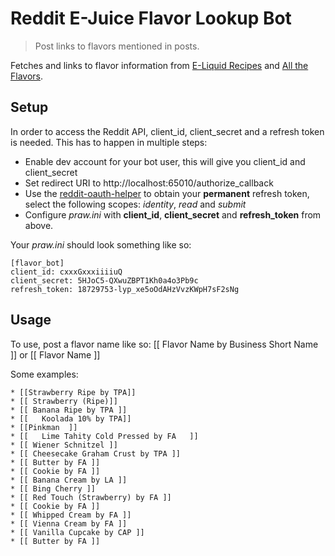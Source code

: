 # Reddit E-Juice Flavor Lookup Bot

> Post links to flavors mentioned in posts.

Fetches and links to flavor information from [E-Liquid Recipes](http://e-liquid-recipes.com/) and [All the Flavors](http://alltheflavors.com/).

## Setup
In order to access the Reddit API, client_id, client_secret and a refresh token is needed.
This has to happen in multiple steps:

* Enable dev account for your bot user, this will give you client_id and client_secret
* Set redirect URI to http://localhost:65010/authorize_callback
* Use the [reddit-oauth-helper](https://github.com/not-an-aardvark/reddit-oauth-helper) to obtain your **permanent** refresh token, select the following scopes: *identity*, *read* and *submit*
* Configure *praw.ini* with **client_id**, **client_secret** and **refresh_token** from above.

Your *praw.ini* should look something like so:
```
[flavor_bot]
client_id: cxxxGxxxiiiiuQ
client_secret: 5HJoC5-QXwuZBPT1Kh0a4o3Pb9c
refresh_token: 18729753-lyp_xe5oOdAHzVvzKWpH7sF2sNg
```

## Usage
To use, post a flavor name like so: [[ Flavor Name by Business Short Name ]] or [[ Flavor Name ]]

Some examples:
```
* [[Strawberry Ripe by TPA]]  
* [[ Strawberry (Ripe)]]  
* [[ Banana Ripe by TPA ]]  
* [[   Koolada 10% by TPA]]  
* [[Pinkman  ]]  
* [[   Lime Tahity Cold Pressed by FA   ]]  
* [[ Wiener Schnitzel ]]  
* [[ Cheesecake Graham Crust by TPA ]]  
* [[ Butter by FA ]]   
* [[ Cookie by FA ]]  
* [[ Banana Cream by LA ]]  
* [[ Bing Cherry ]]  
* [[ Red Touch (Strawberry) by FA ]]  
* [[ Cookie by FA ]]  
* [[ Whipped Cream by FA ]]  
* [[ Vienna Cream by FA ]]  
* [[ Vanilla Cupcake by CAP ]]  
* [[ Butter by FA ]]
```
